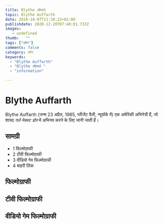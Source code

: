 ```yaml
---
title: Blythe ऑफर्थ 
topic: Blythe Auffarth
date: 2018-10-07T11:39:22+02:00
publishdate: 2020-12-20T07:40:01.733Z
images: 
   - undefined
thumb:   ""
tags: ["लोग"]
comments: false
category: लोग
keywords: 
  - "Blythe Auffarth"
  - "Blythe ऑफर्थ "
  - "information"

---
```

<h1> Blythe Auffarth </h1> <p> Blythe Auffarth (जन्म 23 अप्रैल, 1985, प्लीजेंट वैली, न्यूयॉर्क में) एक अमेरिकी अभिनेत्री हैं, जो शायद <i> गर्ल नेक्स्ट डोर </i> में अभिनय करने के लिए जानी जाती हैं। </p> <h2> सामग्री </h2> <ul> <li> 1 फिल्मोग्राफी </li> <li> 2 टीवी फिल्मोग्राफी </li> <li> 3 वीडियो गेम फिल्मोग्राफी </li> <li> 4 बाहरी लिंक </li> </ul> <h2> फिल्मोग्राफी </h2> <h2> टीवी फिल्मोग्राफी </h2> <h2> वीडियो गेम फिल्मोग्राफी </h2> 